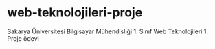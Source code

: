 # web-teknolojileri-proje
Sakarya Üniversitesi Bilgisayar Mühendisliği 1. Sınıf Web Teknolojileri 1. Proje ödevi
